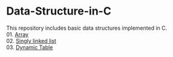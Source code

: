 # Data-Structure-in-C
This repository includes basic data structures implemented in C. <br />
<space> <space>01. [Array](https://github.com/RakhshandaMujib/Data-Structure-in-C/blob/main/01%20Array.c)<br />
02. [Singly linked list](https://github.com/RakhshandaMujib/Data-Structure-in-C/blob/main/02%20Singly%20linked%20list.c)<br />
03. [Dynamic Table](https://github.com/RakhshandaMujib/Data-Structure-in-C/blob/main/03%20Dynamic%20Table.c)<br />
